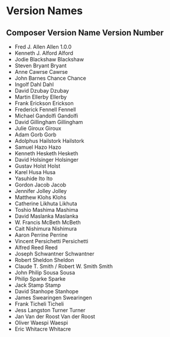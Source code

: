# Version Names

## Composer		Version Name		Version Number

- Fred J. Allen				Allen			1.0.0
- Kenneth J. Alford			Alford			
- Jodie Blackshaw				Blackshaw		
- Steven Bryant				Bryant			
- Anne Cawrse				Cawrse			
- John Barnes Chance			Chance			
- Ingolf Dahl				Dahl			
- David Dzubay				Dzubay			
- Martin Ellerby				Ellerby			
- Frank Erickson				Erickson
- Frederick Fennell			Fennell
- Michael Gandolfi			Gandolfi		
- David Gillingham			Gillingham		
- Julie Giroux				Giroux			
- Adam Gorb				Gorb			
- Adolphus Hailstork			Hailstork		
- Samuel Hazo				Hazo			
- Kenneth Hesketh				Hesketh			
- David Holsinger				Holsinger		
- Gustav Holst				Holst			
- Karel Husa				Husa			
- Yasuhide Ito				Ito			
- Gordon Jacob				Jacob			
- Jennifer Jolley				Jolley			
- Matthew Klohs				Klohs			
- Catherine Likhuta			Likhuta			
- Toshio Mashima				Mashima			
- David Maslanka				Maslanka		
- W. Francis McBeth			McBeth			
- Cait Nishimura				Nishimura		
- Aaron Perrine				Perrine			
- Vincent Persichetti			Persichetti		
- Alfred Reed				Reed			
- Joseph Schwantner			Schwantner		
- Robert Sheldon				Sheldon			
- Claude T. Smith / Robert W. Smith	Smith			
- John Philip Sousa			Sousa			
- Philip Sparke				Sparke			
- Jack Stamp				Stamp			
- David Stanhope				Stanhope
- James Swearingen			Swearingen
- Frank Ticheli				Ticheli
- Jess Langston Turner			Turner
- Jan Van der Roost			Van der Roost
- Oliver Waespi				Waespi
- Eric Whitacre				Whitacre
